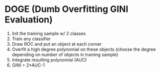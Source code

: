 # DOGE (Dumb Overfitting GINI Evaluation)
1. Init the training sample w/ 2 classes
2. Train any classifier 
3. Draw ROC and put an object at each corner
4. Overfit a high degree polynomial on these objects (choose the degree depending on number of objects in training sample)
5. Integrate resulting polynomial (AUC)
6. GINI = 2*AUC-1
   
